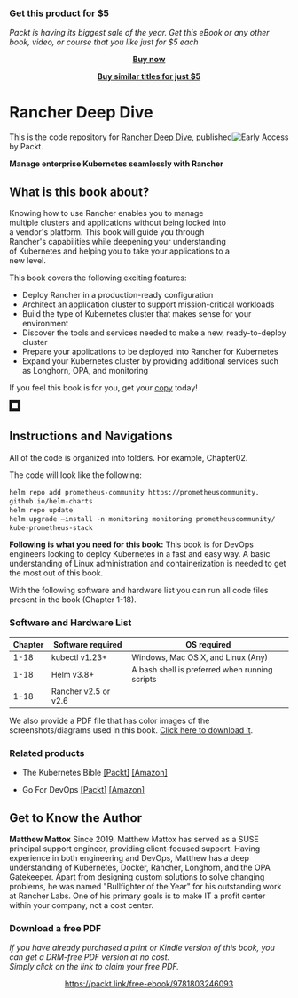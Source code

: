 
### Get this product for $5

<i>Packt is having its biggest sale of the year. Get this eBook or any other book, video, or course that you like just for $5 each</i>


<b><p align='center'>[Buy now](https://packt.link/9781803246093)</p></b>


<b><p align='center'>[Buy similar titles for just $5](https://subscription.packtpub.com/search)</p></b>


# Rancher Deep Dive

<a href="https://www.packtpub.com/product/rancher-deep-dive/9781803246093?utm_source=github&utm_medium=repository&utm_campaign=9781803246093"><img src="https://static.packt-cdn.com/products/9781803246093/cover/smaller" alt="Early Access" height="256px" align="right"></a>

This is the code repository for [Rancher Deep Dive](https://www.packtpub.com/product/rancher-deep-dive/9781803246093?utm_source=github&utm_medium=repository&utm_campaign=9781803246093), published by Packt.

**Manage enterprise Kubernetes seamlessly with Rancher**

## What is this book about?
Knowing how to use Rancher enables you to manage multiple clusters and applications without being locked into a vendor's platform. This book will guide you through Rancher's capabilities while deepening your understanding of Kubernetes and helping you to take your applications to a new level. 

This book covers the following exciting features:
* Deploy Rancher in a production-ready configuration
* Architect an application cluster to support mission-critical workloads
* Build the type of Kubernetes cluster that makes sense for your environment
* Discover the tools and services needed to make a new, ready-to-deploy cluster
* Prepare your applications to be deployed into Rancher for Kubernetes
* Expand your Kubernetes cluster by providing additional services such as Longhorn, OPA, and monitoring

If you feel this book is for you, get your [copy](https://www.amazon.com/dp/180324609X) today!

<a href="https://www.packtpub.com/?utm_source=github&utm_medium=banner&utm_campaign=GitHubBanner"><img src="https://raw.githubusercontent.com/PacktPublishing/GitHub/master/GitHub.png" 
alt="https://www.packtpub.com/" border="5" /></a>

## Instructions and Navigations
All of the code is organized into folders. For example, Chapter02.

The code will look like the following:
```
helm repo add prometheus-community https://prometheuscommunity.
github.io/helm-charts
helm repo update
helm upgrade –install -n monitoring monitoring prometheuscommunity/
kube-prometheus-stack
```

**Following is what you need for this book:**
This book is for DevOps engineers looking to deploy Kubernetes in a fast and easy way. A basic understanding of Linux administration and containerization is needed to get the most out of this book.

With the following software and hardware list you can run all code files present in the book (Chapter 1-18).
### Software and Hardware List
| Chapter | Software required | OS required |
| -------- | ------------------------------------ | ----------------------------------- |
| 1-18 | kubectl v1.23+ | Windows, Mac OS X, and Linux (Any) |
| 1-18 | Helm v3.8+ | A bash shell is preferred when running scripts |
| 1-18 | Rancher v2.5 or v2.6 |  |

We also provide a PDF file that has color images of the screenshots/diagrams used in this book. [Click here to download it](https://static.packt-cdn.com/downloads/9781803246093_ColorImages.pdf).

### Related products
* The Kubernetes Bible [[Packt]](https://www.packtpub.com/product/cloud_and_networking/9781838827694?utm_source=github&utm_medium=repository&utm_campaign=9781838827694) [[Amazon]](https://www.amazon.com/dp/1838827692)

* Go For DevOps [[Packt]](https://www.packtpub.com/product/go-for-devops/9781801818896?utm_source=github&utm_medium=repository&utm_campaign=9781801818896) [[Amazon]](https://www.amazon.com/dp/1801818894)

## Get to Know the Author
**Matthew Mattox**
Since 2019, Matthew Mattox has served as a SUSE principal support engineer, providing client-focused support. Having experience in both engineering and DevOps, Matthew has a deep understanding of Kubernetes, Docker, Rancher, Longhorn, and the OPA Gatekeeper. Apart from designing custom solutions to solve changing problems, he was named "Bullfighter of the Year" for his outstanding work at Rancher Labs. One of his primary goals is to make IT a profit center within your company, not a cost center.
### Download a free PDF

 <i>If you have already purchased a print or Kindle version of this book, you can get a DRM-free PDF version at no cost.<br>Simply click on the link to claim your free PDF.</i>
<p align="center"> <a href="https://packt.link/free-ebook/9781803246093">https://packt.link/free-ebook/9781803246093 </a> </p>